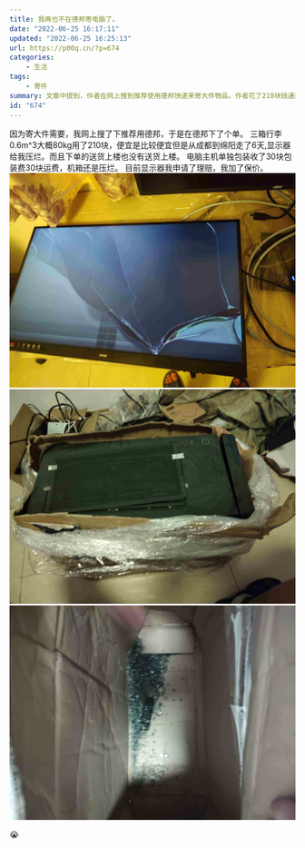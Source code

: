 ```yaml
---
title: 我再也不在德邦寄电脑了。
date: "2022-06-25 16:17:11"
updated: "2022-06-25 16:25:13"
url: https://p00q.cn/?p=674
categories:
    - 生活
tags:
    - 寄件
summary: 文章中提到，作者在网上搜到推荐使用德邦快递来寄大件物品。作者花了210块钱通过德邦快递寄了三箱行李，体积大约为0.6m³，重量约80kg。然而，货物在从成都到绵阳的过程中耗时6天，显示器被压碎，而且送货上楼的服务也没有提供。作者还提到，电脑主机的独立包装费用为30块钱，运费也是30块钱，但机箱仍然被压碎。目前，作者已经申请了显示器的理赔，并加了保价。最后，作者用了一个哭泣的表情符号来表达自己的不满。
id: "674"
---
```


因为寄大件需要，我网上搜了下推荐用德邦，于是在德邦下了个单。
三箱行李0.6m^3大概80kg用了210块，便宜是比较便宜但是从成都到绵阳走了6天,显示器给我压烂。而且下单的送货上楼也没有送货上楼。
电脑主机单独包装收了30块包装费30块运费，机箱还是压烂。
目前显示器我申请了理赔，我加了保价。
![1656077597925-1656144963123](../res/img/674-1.png)
![IMG_20220625_094538378-1656144968115](../res/img/674-2.png)
![IMG_20220625_094628943](../res/img/674-3.png)

😭
